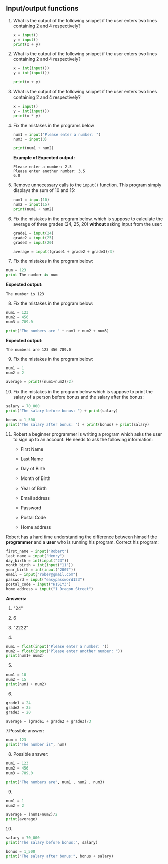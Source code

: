 ## Input/output functions

1. What is the output of the following snippet if the user enters two lines containing 2 and 4 respectively?

   ```python
   x = input()
   y = input()
   print(x + y)
   ```

2. What is the output of the following snippet if the user enters two lines containing 2 and 4 respectively?

   ```python
   x = int(input())
   y = int(input())
   
   print(x + y)
   ```



3. What is the output of the following snippet if the user enters two lines containing 2 and 4 respectively?

   ```python
   x = input()
   y = int(input())
   print(x * y)
   ```

4. Fix the mistakes in the programs below

   ```python
   num1 = input("Please enter a number: ")
   num3 = input(3)
   
   print(num1 + num2)
   ```
   
   **Example of Expected output:**
   
   ```text
   Please enter a number: 2.5
   Please enter another number: 3.5
   6.0
   ```



5. Remove unnecessary calls to the `input()` function. This program simply displays the sum of 10 and 15:

   ```python
   num1 = input(10)
   num2 = input(15)
   print(num1 + num2)
   ```

   

6. Fix the mistakes in the program below, which is suppose to calculate the average of three grades (24, 25, 20) **without** asking input from the user:

   ```python
   grade1 = input(24)
   grade2 = input(25)
   grade3 = input(20)
   
   average = input((grade1 + grade2 + grade3)/3)
   ```

   



7. Fix the mistakes in the program below:

```python
num = 123
print The number is num
```

**Expected output:**

```text
The number is 123
```



8. Fix the mistakes in the program below:

```python
num1 = 123
num2 = 456
num3 = 789.0

print("The numbers are " + num1 + num2 + num3)
```

**Expected output:**

```text
The numbers are 123 456 789.0
```



9. Fix the mistakes in the program below:

```python
num1 = 1
num2 = 2

average = print((num1+num2)/2)
```



10. Fix the mistakes in the program below which is suppose to print the salary of a person before bonus and the salary after the bonus:

```python
salary = 70_000
print("The salary before bonus: ") + print(salary)

bonus = 1_500
print("The salary after bonus: ") + print(bonus) + print(salary)

```



11. Robert a beginner programmer is writing a program which asks the user to sign up to an account. He needs to ask the following information:

    - First Name

    - Last Name

    - Day of Birth

    - Month of Birth

    - Year of Birth

    - Email address 

    - Password

    - Postal Code

    - Home address 

      

Robert has a hard time understanding the difference between himself the **programmer**  and a **user** who is running his program. Correct his program:

```python
first_name = input("Robert")
last_name = input("Henry")
day_birth = int(input("23"))
month_birth = int(input("11"))
year_birth = int(input("2007"))
email = input("rober@gmail.com")
password = input("easypassword123")
postal_code = input("H1S1Y3")
home_address = input("1 Dragon Street")
```





**Answers:**



1. "24"
2. 6
3. "2222"

4. 
```python
num1 = float(input("Please enter a number: "))
num2 = float(input("Please enter another number: "))
print(num1+ num2)
```
5.
```python
num1 = 10
num2 = 15
print(num1 + num2)
```
6.
```python
grade1 = 24
grade2 = 25
grade3 = 20

average = (grade1 + grade2 + grade3)/3
```
7.Possible answer:
```python
num = 123
print("The number is", num)
```

8. Possible answer:
```python
num1 = 123
num2 = 456
num3 = 789.0

print("The numbers are", num1 , num2 , num3)
```

9. 
```python
num1 = 1
num2 = 2

average = (num1+num2)/2
print(average)
```

10.
```python
salary = 70_000
print("The salary before bonus:", salary)

bonus = 1_500
print("The salary after bonus:", bonus + salary)
```
